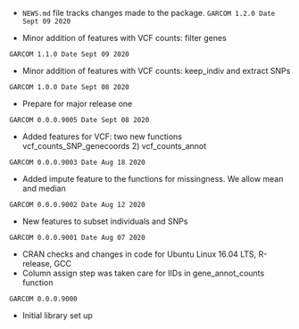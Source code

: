 * `NEWS.md` file tracks changes made to the package.
`GARCOM 1.2.0 Date Sept 09 2020`
- Minor addition of features with VCF counts: filter genes

`GARCOM 1.1.0 Date Sept 09 2020`
- Minor addition of features with VCF counts: keep_indiv and extract SNPs

`GARCOM 1.0.0 Date Sept 08 2020`
- Prepare for major release one

`GARCOM 0.0.0.9005 Date Sept 08 2020`
- Added features for VCF: two new functions vcf_counts_SNP_genecoords 2) vcf_counts_annot

`GARCOM 0.0.0.9003 Date Aug 18 2020`
- Added impute feature to the functions for missingness. We allow mean and median 

`GARCOM 0.0.0.9002 Date Aug 12 2020`

- New features to subset individuals and SNPs

`GARCOM 0.0.0.9001 Date Aug 07 2020`
- CRAN checks and changes in code for Ubuntu Linux 16.04 LTS, R-release, GCC
- Column assign step was taken care for IIDs in gene_annot_counts function

`GARCOM 0.0.0.9000`
- Initial library set up